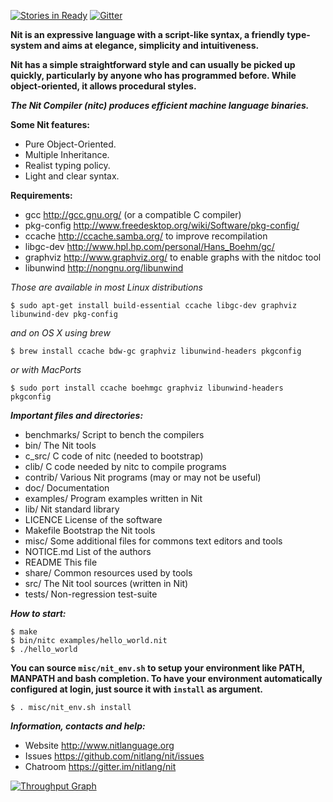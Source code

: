 [![Stories in Ready](https://badge.waffle.io/nitlang/nit.png?label=todo&title=TODO)](https://waffle.io/nitlang/nit)
[![Gitter](https://badges.gitter.im/nitlang/nit.svg)](https://gitter.im/nitlang/nit?utm_source=badge&utm_medium=badge&utm_campaign=pr-badge)

**Nit is an expressive language with a script-like syntax, a friendly type-system and aims at elegance, simplicity and intuitiveness.**

**Nit has a simple straightforward style and can usually be picked up quickly, particularly by anyone who has programmed before.
While object-oriented, it allows procedural styles.**

_**The Nit Compiler (nitc) produces efficient machine language binaries.**_

**Some Nit features:**

 * Pure Object-Oriented.
 * Multiple Inheritance.
 * Realist typing policy.
 * Light and clear syntax.


**Requirements:**

 * gcc		http://gcc.gnu.org/ (or a compatible C compiler)
 * pkg-config	http://www.freedesktop.org/wiki/Software/pkg-config/
 * ccache	http://ccache.samba.org/	to improve recompilation
 * libgc-dev	http://www.hpl.hp.com/personal/Hans_Boehm/gc/
 * graphviz	http://www.graphviz.org/	to enable graphs with the nitdoc tool
 * libunwind	http://nongnu.org/libunwind

_Those are available in most Linux distributions_

    $ sudo apt-get install build-essential ccache libgc-dev graphviz libunwind-dev pkg-config

_and on OS X using brew_

    $ brew install ccache bdw-gc graphviz libunwind-headers pkgconfig

_or with MacPorts_

    $ sudo port install ccache boehmgc graphviz libunwind-headers pkgconfig

_**Important files and directories:**_

 * benchmarks/	Script to bench the compilers
 * bin/		The Nit tools
 * c_src/	C code of nitc (needed to bootstrap)
 * clib/	C code needed by nitc to compile programs
 * contrib/	Various Nit programs (may or may not be useful)
 * doc/		Documentation
 * examples/	Program examples written in Nit
 * lib/		Nit standard library
 * LICENCE	License of the software
 * Makefile	Bootstrap the Nit tools
 * misc/	Some additional files for commons text editors and tools
 * NOTICE.md	List of the authors
 * README	This file
 * share/	Common resources used by tools
 * src/		The Nit tool sources (written in Nit)
 * tests/	Non-regression test-suite


_**How to start:**_

    $ make
    $ bin/nitc examples/hello_world.nit
    $ ./hello_world

**You can source `misc/nit_env.sh` to setup your environment like PATH, MANPATH and bash completion.
To have your environment automatically configured at login, just source it with `install` as argument.**

    $ . misc/nit_env.sh install


_**Information, contacts and help:**_

* Website <http://www.nitlanguage.org>
* Issues <https://github.com/nitlang/nit/issues>
* Chatroom <https://gitter.im/nitlang/nit>

[![Throughput Graph](https://graphs.waffle.io/nitlang/nit/throughput.svg)](https://waffle.io/nitlang/nit/metrics/throughput)
